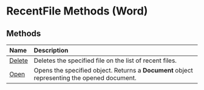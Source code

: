 
# RecentFile Methods (Word)

## Methods



|**Name**|**Description**|
|:-----|:-----|
|[Delete](abd3dcab-77e0-626e-008f-dbc8d7468538.md)|Deletes the specified file on the list of recent files.|
|[Open](bdcc49b7-3511-d625-be46-72dc26a927d0.md)|Opens the specified object. Returns a  **Document** object representing the opened document.|
